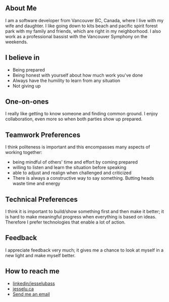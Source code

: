 

## About Me 
I am a software developer from Vancouver BC, Canada, where I live with my wife and daughter. 
I like going down to kits beach and pacific spirit forest park with my family and friends, which are right in my neighborhood.
I also work as a professional bassist with the Vancouver Symphony on the weekends. 
## I believe in 
- Being prepared 
- Being honest with yourself about how much work you've done 
- Always have the humility to learn from any situation
- Not giving up 

## One-on-ones 
I really like getting to know someone and finding common ground. 
I enjoy collaboration, even more so when both parties show up prepared. 

## Teamwork Preferences 
I think politeness is important and this encompasses many aspects of working together:
- being mindful of others' time and effort by coming prepared 
- willing to listen and learn the situation before speaking
- able to adjust and realign when challenged and criticized
- There is always a constructive way to say something. Butting heads waste time and energy 

## Technical Preferences 
I think it is important to build/show something first and then make it better; it is hard to make meaningful progress when everything is based on ideas.
Therefore I prefer technologies that enable a lot of action.

## Feedback 
I appreciate feedback very much; it gives me a chance to look at myself in a new light and make myself better.

## How to reach me 
- [linkedin/jesselubass](https://www.linkedin.com/in/jesselumusic/)
- [jesselu.ca](https://www.jesselu.ca)
- [Send me an email](mailto:jesse.lu95@gmail.com)



<!--
**JesseLuBass/jesselubass** is a ✨ _special_ ✨ repository because its `README.md` (this file) appears on your GitHub profile.

Here are some ideas to get you started:

- 🔭 I’m currently working on ...
- 🌱 I’m currently learning ...
- 👯 I’m looking to collaborate on ...
- 🤔 I’m looking for help with ...
- 💬 Ask me about ...
- 📫 How to reach me: ...
- 😄 Pronouns: ...
- ⚡ Fun fact: ...
-->
